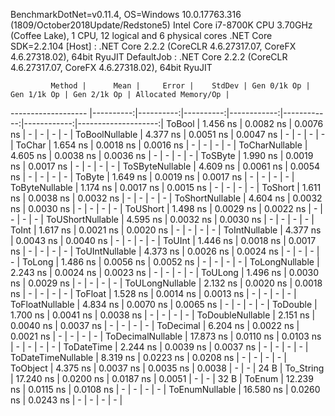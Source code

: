 
BenchmarkDotNet=v0.11.4, OS=Windows 10.0.17763.316 (1809/October2018Update/Redstone5)
Intel Core i7-8700K CPU 3.70GHz (Coffee Lake), 1 CPU, 12 logical and 6 physical cores
.NET Core SDK=2.2.104
  [Host]     : .NET Core 2.2.2 (CoreCLR 4.6.27317.07, CoreFX 4.6.27318.02), 64bit RyuJIT
  DefaultJob : .NET Core 2.2.2 (CoreCLR 4.6.27317.07, CoreFX 4.6.27318.02), 64bit RyuJIT


             Method |      Mean |     Error |    StdDev | Gen 0/1k Op | Gen 1/1k Op | Gen 2/1k Op | Allocated Memory/Op |
------------------- |----------:|----------:|----------:|------------:|------------:|------------:|--------------------:|
             ToBool |  1.456 ns | 0.0082 ns | 0.0076 ns |           - |           - |           - |                   - |
     ToBoolNullable |  4.377 ns | 0.0051 ns | 0.0047 ns |           - |           - |           - |                   - |
             ToChar |  1.654 ns | 0.0018 ns | 0.0016 ns |           - |           - |           - |                   - |
     ToCharNullable |  4.605 ns | 0.0038 ns | 0.0036 ns |           - |           - |           - |                   - |
            ToSByte |  1.990 ns | 0.0019 ns | 0.0017 ns |           - |           - |           - |                   - |
    ToSByteNullable |  4.609 ns | 0.0061 ns | 0.0054 ns |           - |           - |           - |                   - |
             ToByte |  1.649 ns | 0.0019 ns | 0.0017 ns |           - |           - |           - |                   - |
     ToByteNullable |  1.174 ns | 0.0017 ns | 0.0015 ns |           - |           - |           - |                   - |
            ToShort |  1.611 ns | 0.0038 ns | 0.0032 ns |           - |           - |           - |                   - |
    ToShortNullable |  4.604 ns | 0.0032 ns | 0.0030 ns |           - |           - |           - |                   - |
           ToUShort |  1.498 ns | 0.0029 ns | 0.0022 ns |           - |           - |           - |                   - |
   ToUShortNullable |  4.595 ns | 0.0032 ns | 0.0030 ns |           - |           - |           - |                   - |
              ToInt |  1.617 ns | 0.0021 ns | 0.0020 ns |           - |           - |           - |                   - |
      ToIntNullable |  4.377 ns | 0.0043 ns | 0.0040 ns |           - |           - |           - |                   - |
             ToUInt |  1.446 ns | 0.0018 ns | 0.0017 ns |           - |           - |           - |                   - |
     ToUIntNullable |  4.373 ns | 0.0026 ns | 0.0024 ns |           - |           - |           - |                   - |
             ToLong |  1.486 ns | 0.0056 ns | 0.0052 ns |           - |           - |           - |                   - |
     ToLongNullable |  2.243 ns | 0.0024 ns | 0.0023 ns |           - |           - |           - |                   - |
            ToULong |  1.496 ns | 0.0030 ns | 0.0029 ns |           - |           - |           - |                   - |
    ToULongNullable |  2.132 ns | 0.0020 ns | 0.0018 ns |           - |           - |           - |                   - |
            ToFloat |  1.528 ns | 0.0014 ns | 0.0013 ns |           - |           - |           - |                   - |
    ToFloatNullable |  4.834 ns | 0.0070 ns | 0.0065 ns |           - |           - |           - |                   - |
           ToDouble |  1.700 ns | 0.0041 ns | 0.0038 ns |           - |           - |           - |                   - |
   ToDoubleNullable |  2.151 ns | 0.0040 ns | 0.0037 ns |           - |           - |           - |                   - |
          ToDecimal |  6.204 ns | 0.0022 ns | 0.0021 ns |           - |           - |           - |                   - |
  ToDecimalNullable | 17.873 ns | 0.0110 ns | 0.0103 ns |           - |           - |           - |                   - |
         ToDateTime |  2.244 ns | 0.0039 ns | 0.0037 ns |           - |           - |           - |                   - |
 ToDateTimeNullable |  8.319 ns | 0.0223 ns | 0.0208 ns |           - |           - |           - |                   - |
           ToObject |  4.375 ns | 0.0037 ns | 0.0035 ns |      0.0038 |           - |           - |                24 B |
          To_String | 17.240 ns | 0.0200 ns | 0.0187 ns |      0.0051 |           - |           - |                32 B |
             ToEnum | 12.239 ns | 0.0115 ns | 0.0108 ns |           - |           - |           - |                   - |
     ToEnumNullable | 16.580 ns | 0.0260 ns | 0.0243 ns |           - |           - |           - |                   - |
